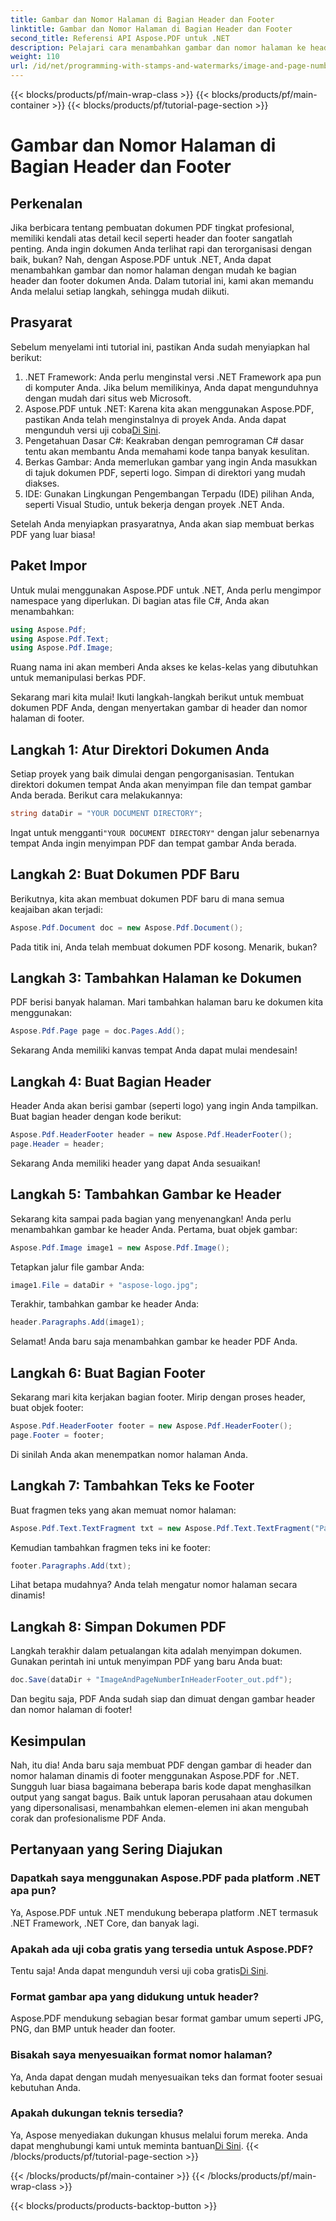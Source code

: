 ```yaml
---
title: Gambar dan Nomor Halaman di Bagian Header dan Footer
linktitle: Gambar dan Nomor Halaman di Bagian Header dan Footer
second_title: Referensi API Aspose.PDF untuk .NET
description: Pelajari cara menambahkan gambar dan nomor halaman ke header dan footer PDF Anda menggunakan Aspose.PDF untuk .NET dalam tutorial langkah demi langkah ini.
weight: 110
url: /id/net/programming-with-stamps-and-watermarks/image-and-page-number-in-header-footer-section/
---
```


{{< blocks/products/pf/main-wrap-class >}}
{{< blocks/products/pf/main-container >}}
{{< blocks/products/pf/tutorial-page-section >}}

# Gambar dan Nomor Halaman di Bagian Header dan Footer

## Perkenalan

Jika berbicara tentang pembuatan dokumen PDF tingkat profesional, memiliki kendali atas detail kecil seperti header dan footer sangatlah penting. Anda ingin dokumen Anda terlihat rapi dan terorganisasi dengan baik, bukan? Nah, dengan Aspose.PDF untuk .NET, Anda dapat menambahkan gambar dan nomor halaman dengan mudah ke bagian header dan footer dokumen Anda. Dalam tutorial ini, kami akan memandu Anda melalui setiap langkah, sehingga mudah diikuti.

## Prasyarat

Sebelum menyelami inti tutorial ini, pastikan Anda sudah menyiapkan hal berikut:

1. .NET Framework: Anda perlu menginstal versi .NET Framework apa pun di komputer Anda. Jika belum memilikinya, Anda dapat mengunduhnya dengan mudah dari situs web Microsoft.
2.  Aspose.PDF untuk .NET: Karena kita akan menggunakan Aspose.PDF, pastikan Anda telah menginstalnya di proyek Anda. Anda dapat mengunduh versi uji coba[Di Sini](https://releases.aspose.com/pdf/net/).
3. Pengetahuan Dasar C#: Keakraban dengan pemrograman C# dasar tentu akan membantu Anda memahami kode tanpa banyak kesulitan.
4. Berkas Gambar: Anda memerlukan gambar yang ingin Anda masukkan di tajuk dokumen PDF, seperti logo. Simpan di direktori yang mudah diakses. 
5. IDE: Gunakan Lingkungan Pengembangan Terpadu (IDE) pilihan Anda, seperti Visual Studio, untuk bekerja dengan proyek .NET Anda.

Setelah Anda menyiapkan prasyaratnya, Anda akan siap membuat berkas PDF yang luar biasa!

## Paket Impor

Untuk mulai menggunakan Aspose.PDF untuk .NET, Anda perlu mengimpor namespace yang diperlukan. Di bagian atas file C#, Anda akan menambahkan:

```csharp
using Aspose.Pdf;
using Aspose.Pdf.Text;
using Aspose.Pdf.Image;
```

Ruang nama ini akan memberi Anda akses ke kelas-kelas yang dibutuhkan untuk memanipulasi berkas PDF.

Sekarang mari kita mulai! Ikuti langkah-langkah berikut untuk membuat dokumen PDF Anda, dengan menyertakan gambar di header dan nomor halaman di footer.

## Langkah 1: Atur Direktori Dokumen Anda

Setiap proyek yang baik dimulai dengan pengorganisasian. Tentukan direktori dokumen tempat Anda akan menyimpan file dan tempat gambar Anda berada. Berikut cara melakukannya:

```csharp
string dataDir = "YOUR DOCUMENT DIRECTORY";
```

 Ingat untuk mengganti`"YOUR DOCUMENT DIRECTORY"` dengan jalur sebenarnya tempat Anda ingin menyimpan PDF dan tempat gambar Anda berada.

## Langkah 2: Buat Dokumen PDF Baru

Berikutnya, kita akan membuat dokumen PDF baru di mana semua keajaiban akan terjadi:

```csharp
Aspose.Pdf.Document doc = new Aspose.Pdf.Document();
```

Pada titik ini, Anda telah membuat dokumen PDF kosong. Menarik, bukan?

## Langkah 3: Tambahkan Halaman ke Dokumen

PDF berisi banyak halaman. Mari tambahkan halaman baru ke dokumen kita menggunakan:

```csharp
Aspose.Pdf.Page page = doc.Pages.Add();
```

Sekarang Anda memiliki kanvas tempat Anda dapat mulai mendesain!

## Langkah 4: Buat Bagian Header

Header Anda akan berisi gambar (seperti logo) yang ingin Anda tampilkan. Buat bagian header dengan kode berikut:

```csharp
Aspose.Pdf.HeaderFooter header = new Aspose.Pdf.HeaderFooter();
page.Header = header;
```

Sekarang Anda memiliki header yang dapat Anda sesuaikan!

## Langkah 5: Tambahkan Gambar ke Header

Sekarang kita sampai pada bagian yang menyenangkan! Anda perlu menambahkan gambar ke header Anda. Pertama, buat objek gambar:

```csharp
Aspose.Pdf.Image image1 = new Aspose.Pdf.Image();
```

Tetapkan jalur file gambar Anda:

```csharp
image1.File = dataDir + "aspose-logo.jpg";
```

Terakhir, tambahkan gambar ke header Anda:

```csharp
header.Paragraphs.Add(image1);
```

Selamat! Anda baru saja menambahkan gambar ke header PDF Anda.

## Langkah 6: Buat Bagian Footer

Sekarang mari kita kerjakan bagian footer. Mirip dengan proses header, buat objek footer:

```csharp
Aspose.Pdf.HeaderFooter footer = new Aspose.Pdf.HeaderFooter();
page.Footer = footer;
```

Di sinilah Anda akan menempatkan nomor halaman Anda. 

## Langkah 7: Tambahkan Teks ke Footer

Buat fragmen teks yang akan memuat nomor halaman:

```csharp
Aspose.Pdf.Text.TextFragment txt = new Aspose.Pdf.Text.TextFragment("Page: ($p of $P ) ");
```

Kemudian tambahkan fragmen teks ini ke footer:

```csharp
footer.Paragraphs.Add(txt);
```

Lihat betapa mudahnya? Anda telah mengatur nomor halaman secara dinamis!

## Langkah 8: Simpan Dokumen PDF

Langkah terakhir dalam petualangan kita adalah menyimpan dokumen. Gunakan perintah ini untuk menyimpan PDF yang baru Anda buat:

```csharp
doc.Save(dataDir + "ImageAndPageNumberInHeaderFooter_out.pdf");
```

Dan begitu saja, PDF Anda sudah siap dan dimuat dengan gambar header dan nomor halaman di footer!

## Kesimpulan

Nah, itu dia! Anda baru saja membuat PDF dengan gambar di header dan nomor halaman dinamis di footer menggunakan Aspose.PDF for .NET. Sungguh luar biasa bagaimana beberapa baris kode dapat menghasilkan output yang sangat bagus. Baik untuk laporan perusahaan atau dokumen yang dipersonalisasi, menambahkan elemen-elemen ini akan mengubah corak dan profesionalisme PDF Anda.

## Pertanyaan yang Sering Diajukan

### Dapatkah saya menggunakan Aspose.PDF pada platform .NET apa pun?
Ya, Aspose.PDF untuk .NET mendukung beberapa platform .NET termasuk .NET Framework, .NET Core, dan banyak lagi.

### Apakah ada uji coba gratis yang tersedia untuk Aspose.PDF?
 Tentu saja! Anda dapat mengunduh versi uji coba gratis[Di Sini](https://releases.aspose.com/).

### Format gambar apa yang didukung untuk header?
Aspose.PDF mendukung sebagian besar format gambar umum seperti JPG, PNG, dan BMP untuk header dan footer.

### Bisakah saya menyesuaikan format nomor halaman?
Ya, Anda dapat dengan mudah menyesuaikan teks dan format footer sesuai kebutuhan Anda.

### Apakah dukungan teknis tersedia?
 Ya, Aspose menyediakan dukungan khusus melalui forum mereka. Anda dapat menghubungi kami untuk meminta bantuan[Di Sini](https://forum.aspose.com/c/pdf/10).
{{< /blocks/products/pf/tutorial-page-section >}}

{{< /blocks/products/pf/main-container >}}
{{< /blocks/products/pf/main-wrap-class >}}

{{< blocks/products/products-backtop-button >}}

